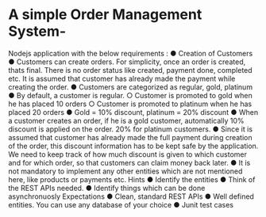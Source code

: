 # A simple Order Management System-

Nodejs application with the below requirements :
● Creation of Customers
● Customers can create orders. For simplicity, once an order is created, thats final.
There is no order status like created, payment done, completed etc. It is
assumed that customer has already made the payment while creating the order.
● Customers are categorized as regular, gold, platinum
● By default, a customer is regular.
○ Customer is promoted to gold when he has placed 10 orders
○ Customer is promoted to platinum when he has placed 20 orders
● Gold = 10% discount, platinum = 20% discount
● When a customer creates an order, if he is a gold customer, automatically 10%
discount is applied on the order. 20% for platinum customers.
● Since it is assumed that customer has already made the full payment during
creation of the order, this discount information has to be kept safe by the
application. We need to keep track of how much discount is given to which
customer and for which order, so that customers can claim money back later.
● It is not mandatory to implement any other entities which are not mentioned here,
like products or payments etc.
Hints
● Identify the entities
● Think of the REST APIs needed.
● Identify things which can be done asynchronuosly
Expectations
● Clean, standard REST APIs
● Well defined entities. You can use any database of your choice
● Junit test cases